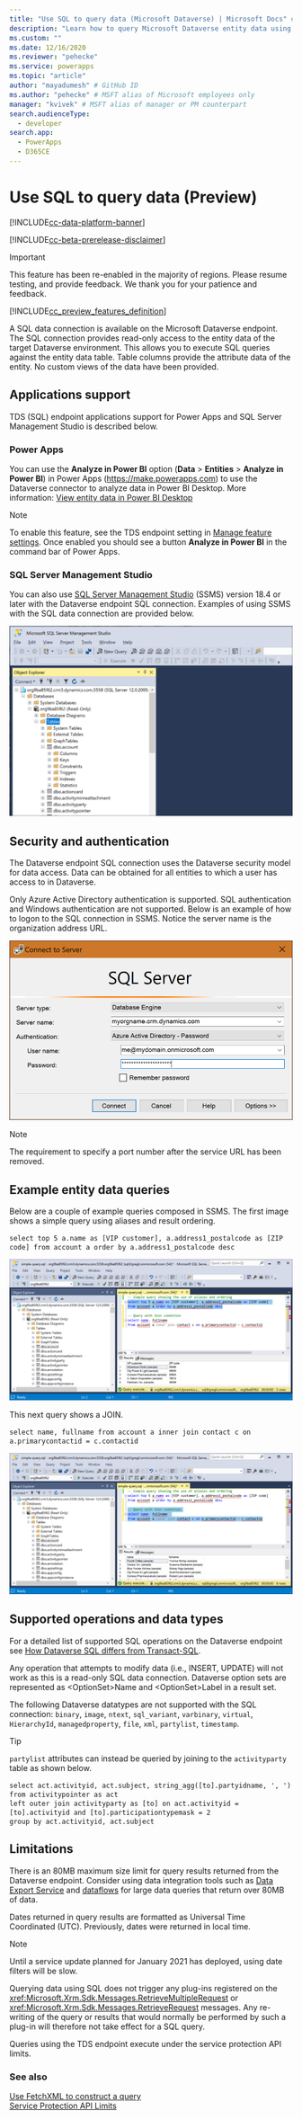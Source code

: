 ```yaml
---
title: "Use SQL to query data (Microsoft Dataverse) | Microsoft Docs" # Intent and product brand in a unique string of 43-59 chars including spaces
description: "Learn how to query Microsoft Dataverse entity data using SQL." # 115-145 characters including spaces. This abstract displays in the search result.
ms.custom: ""
ms.date: 12/16/2020
ms.reviewer: "pehecke"
ms.service: powerapps
ms.topic: "article"
author: "mayadumesh" # GitHub ID
ms.author: "pehecke" # MSFT alias of Microsoft employees only
manager: "kvivek" # MSFT alias of manager or PM counterpart
search.audienceType: 
  - developer
search.app: 
  - PowerApps
  - D365CE
---
```


# Use SQL to query data (Preview)

[!INCLUDE[cc-data-platform-banner](../../includes/cc-data-platform-banner.md)]

[!INCLUDE[cc-beta-prerelease-disclaimer](../../includes/cc-beta-prerelease-disclaimer.md)]

> [!IMPORTANT]
> This feature has been re-enabled in the majority of regions. Please resume testing, and provide feedback. We thank you for your patience and feedback.<p/>
> [!INCLUDE[cc_preview_features_definition](../../includes/cc-preview-features-definition.md)]

A SQL data connection is available on the Microsoft Dataverse endpoint. The SQL connection provides read-only access to the entity data of the target Dataverse environment. This allows you to execute SQL queries against the entity data table. Table columns provide the attribute data of the entity. No custom views of the data have been provided.

## Applications support

TDS (SQL) endpoint applications support for Power Apps and SQL Server Management Studio is described below.

### Power Apps

You can use the **Analyze in Power BI** option (**Data** > **Entities** > **Analyze in Power BI**) in Power Apps (https://make.powerapps.com) to use the Dataverse connector to analyze data in Power BI Desktop. More information: [View entity data in Power BI Desktop](/powerapps/maker/common-data-service/view-entity-data-power-bi)

> [!NOTE]
> To enable this feature, see the TDS endpoint setting in [Manage feature settings](/power-platform/admin/settings-features). Once enabled you should see a button **Analyze in Power BI** in the command bar of Power Apps.

### SQL Server Management Studio

You can also use [SQL Server Management Studio](/sql/ssms/download-sql-server-management-studio-ssms) (SSMS) version 18.4 or later with the Dataverse endpoint SQL connection. Examples of using SSMS with the SQL data connection are provided below.

![Expanded account table](media/ssms-table-expanded.PNG)

## Security and authentication

The Dataverse endpoint SQL connection uses the Dataverse security model for data access. Data can be obtained for all entities to which a user has access to in Dataverse.

Only Azure Active Directory authentication is supported. SQL authentication and Windows authentication are not supported. Below is an example of how to logon to the SQL connection in SSMS. Notice the server name is the organization address URL.

![Connec dialog](media/ssms-connect-dialog.PNG)

> [!NOTE]
> The requirement to specify a port number after the service URL has been removed.

## Example entity data queries

Below are a couple of example queries composed in SSMS. The first image shows a simple query using aliases and result ordering.

```tsql
select top 5 a.name as [VIP customer], a.address1_postalcode as [ZIP code] from account a order by a.address1_postalcode desc
```

![Simple query using aliases and ordering](media/ssms-simple-query.PNG)

This next query shows a JOIN.

```tsql
select name, fullname from account a inner join contact c on a.primarycontactid = c.contactid
```

![Another query using a JOIN](media/ssms-join-query.PNG)

## Supported operations and data types

For a detailed list of supported SQL operations on the Dataverse endpoint see [How Dataverse SQL differs from Transact-SQL](how-cds-sql-differs-from-transact-sql.md).

Any operation that attempts to modify data (i.e., INSERT, UPDATE) will not work as this is a read-only SQL data connection. Dataverse option sets are represented as \<OptionSet\>Name and \<OptionSet\>Label in a result set.

The following Dataverse datatypes are not supported with the SQL connection: `binary`, `image`,
`ntext`, `sql_variant`, `varbinary`, `virtual`, `HierarchyId`, `managedproperty`, `file`, `xml`, `partylist`, `timestamp`.

> [!TIP]
> `partylist` attributes can instead be queried by joining to the `activityparty` table as shown below.
> 
> ```tsql
> select act.activityid, act.subject, string_agg([to].partyidname, ', ')
> from activitypointer as act
> left outer join activityparty as [to] on act.activityid = [to].activityid and [to].participationtypemask = 2
> group by act.activityid, act.subject
> ```

## Limitations

There is an 80MB maximum size limit for query results returned from the Dataverse endpoint. Consider using data integration tools such as [Data Export Service](https://docs.microsoft.com/powerapps/developer/common-data-service/data-export-service) and [dataflows](https://docs.microsoft.com/power-bi/transform-model/dataflows/dataflows-introduction-self-service) for large data queries that return over 80MB of data.

Dates returned in query results are formatted as Universal Time Coordinated (UTC). Previously, dates were returned in local time.

> [!NOTE]
> Until a service update planned for January 2021 has deployed, using date filters will be slow.

Querying data using SQL does not trigger any plug-ins registered on the <xref:Microsoft.Xrm.Sdk.Messages.RetrieveMultipleRequest> or <xref:Microsoft.Xrm.Sdk.Messages.RetrieveRequest> messages. Any re-writing of the query or results that would normally be performed by such a plug-in will therefore not take effect for a SQL query.

Queries using the TDS endpoint execute under the service protection API limits.

### See also

[Use FetchXML to construct a query](cds-sql-query.md)  
[Service Protection API Limits](api-limits.md)
